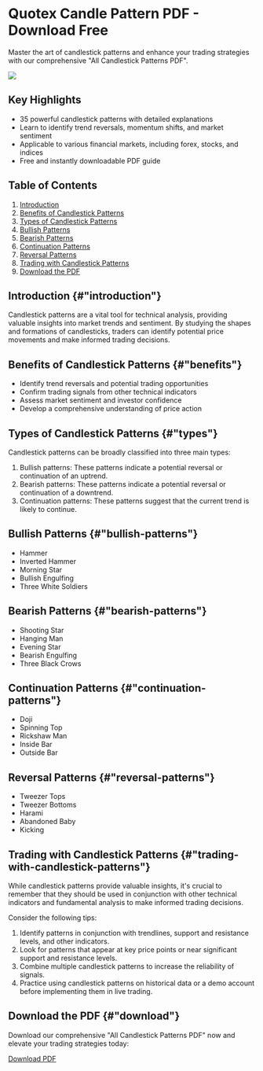 # Quotex Candle Pattern PDF - Download Free

Master the art of candlestick patterns and enhance your trading
strategies with our comprehensive "All Candlestick Patterns PDF".

[![](https://static.quotex.io/files/4_en/300_250.jpg)](https://traff.sbs/brokerqxlid)

## Key Highlights

-   35 powerful candlestick patterns with detailed explanations
-   Learn to identify trend reversals, momentum shifts, and market
    sentiment
-   Applicable to various financial markets, including forex, stocks,
    and indices
-   Free and instantly downloadable PDF guide

## Table of Contents

1.  [Introduction](\%22#introduction\%22)
2.  [Benefits of Candlestick Patterns](\%22#benefits\%22)
3.  [Types of Candlestick Patterns](\%22#types\%22)
4.  [Bullish Patterns](\%22#bullish-patterns\%22)
5.  [Bearish Patterns](\%22#bearish-patterns\%22)
6.  [Continuation Patterns](\%22#continuation-patterns\%22)
7.  [Reversal Patterns](\%22#reversal-patterns\%22)
8.  [Trading with Candlestick
    Patterns](\%22#trading-with-candlestick-patterns\%22)
9.  [Download the PDF](\%22#download\%22)

## Introduction {#"introduction"}

Candlestick patterns are a vital tool for technical analysis, providing
valuable insights into market trends and sentiment. By studying the
shapes and formations of candlesticks, traders can identify potential
price movements and make informed trading decisions.

## Benefits of Candlestick Patterns {#"benefits"}

-   Identify trend reversals and potential trading opportunities
-   Confirm trading signals from other technical indicators
-   Assess market sentiment and investor confidence
-   Develop a comprehensive understanding of price action

## Types of Candlestick Patterns {#"types"}

Candlestick patterns can be broadly classified into three main types:

1.  Bullish patterns: These patterns indicate a potential reversal or
    continuation of an uptrend.
2.  Bearish patterns: These patterns indicate a potential reversal or
    continuation of a downtrend.
3.  Continuation patterns: These patterns suggest that the current trend
    is likely to continue.

## Bullish Patterns {#"bullish-patterns"}

-   Hammer
-   Inverted Hammer
-   Morning Star
-   Bullish Engulfing
-   Three White Soldiers

## Bearish Patterns {#"bearish-patterns"}

-   Shooting Star
-   Hanging Man
-   Evening Star
-   Bearish Engulfing
-   Three Black Crows

## Continuation Patterns {#"continuation-patterns"}

-   Doji
-   Spinning Top
-   Rickshaw Man
-   Inside Bar
-   Outside Bar

## Reversal Patterns {#"reversal-patterns"}

-   Tweezer Tops
-   Tweezer Bottoms
-   Harami
-   Abandoned Baby
-   Kicking

## Trading with Candlestick Patterns {#"trading-with-candlestick-patterns"}

While candlestick patterns provide valuable insights, it\'s crucial to
remember that they should be used in conjunction with other technical
indicators and fundamental analysis to make informed trading decisions.

Consider the following tips:

1.  Identify patterns in conjunction with trendlines, support and
    resistance levels, and other indicators.
2.  Look for patterns that appear at key price points or near
    significant support and resistance levels.
3.  Combine multiple candlestick patterns to increase the reliability of
    signals.
4.  Practice using candlestick patterns on historical data or a demo
    account before implementing them in live trading.

## Download the PDF {#"download"}

Download our comprehensive "All Candlestick Patterns PDF" now and
elevate your trading strategies today:

[Download PDF](\%22https://traff.sbs/brokerqxlid\%22)

